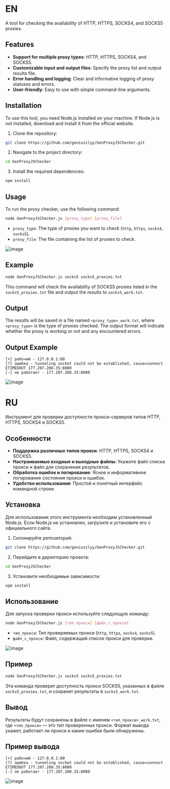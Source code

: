 # EN
A tool for checking the availability of HTTP, HTTPS, SOCKS4, and SOCKS5 proxies.

## Features
- **Support for multiple proxy types**: HTTP, HTTPS, SOCKS4, and SOCKS5.
- **Customizable input and output files**: Specify the proxy list and output results file.
- **Error handling and logging**: Clear and informative logging of proxy statuses and errors.
- **User-friendly**: Easy to use with simple command-line arguments.

## Installation
To use this tool, you need Node.js installed on your machine. If Node.js is not installed, download and install it from the official website.

1. Clone the repository:
```bash
git clone https://github.com/geniuszlyy/GenProxyJSChecker.git
```
2. Navigate to the project directory:
```bash
cd GenProxyJSChecker
```
3. Install the required dependencies:
```bash
npm install
```

## Usage
To run the proxy checker, use the following command:
```bash
node GenProxyJSChecker.js [proxy_type] [proxy_file]
```
- `proxy_type`: The type of proxies you want to check (`http`, `https`, `socks4`, `socks5`).
- `proxy_file`: The file containing the list of proxies to check.

![image](https://github.com/user-attachments/assets/ece65016-92b9-4218-8d5f-b486014ef1fc)


## Example
```bash
node GenProxyJSChecker.js socks5 socks5_proxies.txt
```
This command will check the availability of SOCKS5 proxies listed in the `socks5_proxies.txt` file and output the results to `socks5_work.txt`.

## Output
The results will be saved in a file named `<proxy_type>_work.txt`, where `<proxy_type>` is the type of proxies checked. The output format will indicate whether the proxy is working or not and any encountered errors.

## Output Example
```less
[+] рабочий - 127.0.0.1:80
[?] ошибка - tunneling socket could not be established, cause=connect ETIMEDOUT 177.207.208.35:8080
[-] не работает - 177.207.208.35:8080
```

![image](https://github.com/user-attachments/assets/1f6987b0-9f05-427e-afef-46efb043e1b2)


# RU
Инструмент для проверки доступности прокси-серверов типов HTTP, HTTPS, SOCKS4 и SOCKS5.

## Особенности
- **Поддержка различных типов прокси**: HTTP, HTTPS, SOCKS4 и SOCKS5.
- **Настраиваемые входные и выходные файлы**: Укажите файл списка прокси и файл для сохранения результатов.
- **Обработка ошибок и логирование**: Ясное и информативное логирование состояния прокси и ошибок.
- **Удобство использования**: Простой и понятный интерфейс командной строки.

## Установка
Для использования этого инструмента необходим установленный Node.js. Если Node.js не установлен, загрузите и установите его с официального сайта.

1. Cклонируйте репозиторий:
```bash
git clone https://github.com/geniuszlyy/GenProxyJSChecker.git
```
2. Перейдите в директорию проекта:
```bash
cd GenProxyJSChecker
```
3. Установите необходимые зависимости:
```bash
npm install
```

## Использование
Для запуска проверки прокси используйте следующую команду:
```bash
node GenProxyJSChecker.js [тип_прокси] [файл_с_прокси]
```
- `тип_прокси`: Тип проверяемых прокси (`http`, `https`, `socks4`, `socks5`).
- `файл_с_прокси`: Файл, содержащий список прокси для проверки.

![image](https://github.com/user-attachments/assets/71b36802-500b-4c2a-ada4-ad2b4c2980e7)


## Пример
```bash
node GenProxyJSChecker.js socks5 socks5_proxies.txt
```
Эта команда проверит доступность прокси SOCKS5, указанных в файле `socks5_proxies.txt`, и сохранит результаты в `socks5_work.txt`.

## Вывод
Результаты будут сохранены в файле с именем `<тип_прокси>_work.txt`, где `<тип_прокси>` — это тип проверенных прокси. Формат вывода укажет, работает ли прокси и какие ошибки были обнаружены.

## Пример вывода
```less
[+] рабочий - 127.0.0.1:80
[?] ошибка - tunneling socket could not be established, cause=connect ETIMEDOUT 177.207.208.35:8080
[-] не работает - 177.207.208.35:8080
```

![image](https://github.com/user-attachments/assets/546e6a2b-e58e-4707-b2cd-e3c65d874ea0)
